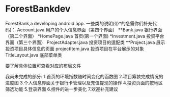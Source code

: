 # ForestBankdev
ForestBank,a developing android app.
一些类的说明(带*的急需你们补充代码)：
Account.java    用户的个人信息界面（第四个界面）
**Bank.java       银行界面（第二个界面）
*HomePage.java   首页(第一个界面)
*Investment.java 投资平台界面（第三个界面）
ProjectAdapter.java     投资项目的适配类
**Project.java    展示投资项目具体信息的页面
projectItem.java    投资项目在平台展示的对象
TitleLayout.java    底部菜单类

要了解具体位置可查看对应的布局文件

我尚未完成的部分:
1.首页的环境指数随时间变化的函数图
2.项目筹款完成情况的进度图
3.个人信息界面关于银行卡管理以及充值提现的操作
4.投资页面的按地区筛选功能
5.登录界面
6.控件的进一步美化
7.欢迎补充建议